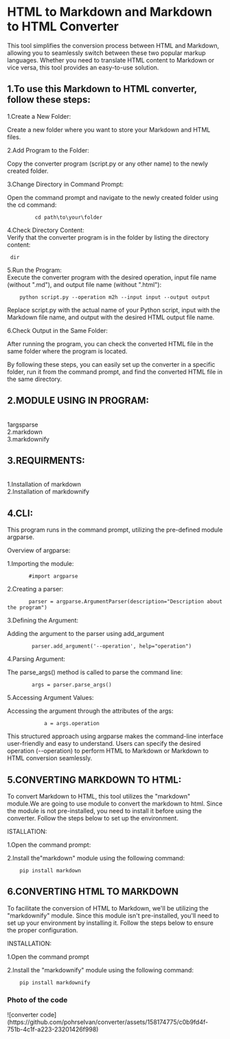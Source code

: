 <h1>HTML to Markdown and Markdown to HTML Converter</h1>

This tool simplifies the conversion process between HTML and Markdown, allowing you to seamlessly switch between these two popular markup languages. Whether you need to translate HTML content to Markdown or vice versa, this tool provides an easy-to-use solution.


<h2>1.To use this Markdown to HTML converter, follow these steps:<br></h2>

  1.Create a New Folder:<br>
  <p> Create a new folder where you want to store your Markdown and HTML files.</p>

  2.Add Program to the Folder:<br>
  <p>  Copy the converter program (script.py or any other name) to the newly created folder.<br></p>

  3.Change Directory in Command Prompt:<br>
    <p>  Open the command prompt and navigate to the newly created folder using the cd command:<br><p>
    
             cd path\to\your\folder
  4.Check Directory Content:<br>
  Verify that the converter program is in the folder by listing the directory 
  content:
  
     dir
             
  5.Run the Program:<br>
  Execute the converter program with the desired operation, input file name 
  (without ".md"), and output file name (without ".html"):

        python script.py --operation m2h --input input --output output
Replace script.py with the actual name of your Python script, input with the Markdown file name, and output with the desired HTML output file name.

6.Check Output in the Same Folder:
<p>After running the program, you can check the converted HTML file in the same folder where the program is located.</p>

By following these steps, you can easily set up the converter in a specific folder, run it from the command prompt, and find the converted HTML file in the same directory.


<h2>2.MODULE USING IN PROGRAM:</h2> <br>
   1argsparse<br>
   2.markdown<br>
   3.markdownify<br>

<h2>3.REQUIRMENTS:</h2><br>
   1.Installation of markdown <br>
   2.Installation of markdownify

<h2>4.CLI:</h2>

  This program runs in the command prompt, utilizing the pre-defined module argparse.

Overview of argparse:<br>

  1.Importing the module:

           #import argparse

  2.Creating a parser:

           parser = argparse.ArgumentParser(description="Description about the program")

  3.Defining the Argument:

  Adding the argument to the parser using add_argument

            parser.add_argument('--operation', help="operation")

  4.Parsing Argument:

  The parse_args() method is called to parse the command line:

            args = parser.parse_args()

  5.Accessing Argument Values:

  Accessing the argument through the attributes of the args:

                a = args.operation

This structured approach using argparse makes the command-line interface user-friendly and easy to understand. Users can specify the desired operation (--operation) to perform HTML to Markdown or Markdown to HTML conversion seamlessly. 


<h2>5.CONVERTING MARKDOWN TO HTML:</h2>

To convert Markdown to HTML, this tool utilizes the "markdown" module.We are going to use module to convert the markdown to html. Since the module is not pre-installed, you need to install it before using the converter. Follow the steps below to set up the environment.
 
ISTALLATION:

1.Open the command prompt:

2.Install the"markdown" module using the following command:
         
        pip install markdown


<h2>6.CONVERTING HTML TO MARKDOWN</h2>

To facilitate the conversion of HTML to Markdown, we'll be utilizing the "markdownify" module. Since this module isn't pre-installed, you'll need to set up your environment by installing it. Follow the steps below to ensure the proper configuration.

INSTALLATION:

  1.Open the command prompt

  2.Install the "markdownify" module using the following command:

        pip install markdownify

<h3>Photo of the code</h3>
![converter code](https://github.com/pohrselvan/converter/assets/158174775/c0b9fd4f-751b-4c1f-a223-23201426f998)
